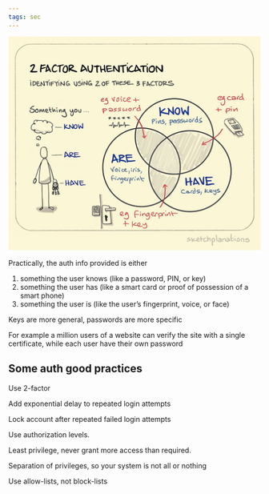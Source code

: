```yaml
---
tags: sec
---
```


![](/static/img/2-factor-auth.jpeg)

Practically, the auth info provided is either 
1. something the user knows (like a password, PIN, or key)
2. something the user has (like a smart card or proof of possession of a smart phone)
3. something the user is (like the user’s fingerprint, voice, or face)

Keys are more general, passwords are more specific 

For example a million users of a website can verify the site with a single certificate, while each user have their own password 


## Some auth good practices

Use 2-factor  

Add exponential delay to repeated login attempts

Lock account after repeated failed login attempts 

Use authorization levels. 

Least privilege, never grant more access than required. 

Separation of privileges, so your system is not all or nothing

Use allow-lists, not block-lists 